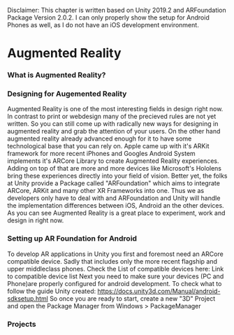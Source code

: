 Disclaimer: This chapter is written based on Unity 2019.2 and ARFoundation Package Version 2.0.2. I can only properly show the setup for Android Phones as well, as I do not have an iOS development environment.

# Augmented Reality
### What is Augmented Reality?
### Designing for Augemented Reality
Augmented Reality is one of the most interesting fields in design right now. In contrast to print or webdesign many of the precieved rules are not yet written. So you can still come up with radically new ways for designing in augmented reality and grab the attention of your users.
On the other hand augmented reality already advanced enough for it to have some technological base that you can rely on. Apple came up with it's ARKit framework for more recent iPhones and Googles Android System implements it's ARCore Library to create Augmented Reality experiences. Adding on top of that are more and more devices like Microsoft's Hololens bring these experiences directly into your field of vision.
Better yet, the folks at Unity provide a Package called "ARFoundation" which aims to integrate ARCore, ARKit and many other XR Frameworks into one. Thus we as developers only have to deal with and ARFoundation and Unity will handle the implementation differences between iOS, Android an the other devices.
As you can see Augmented Reality is a great place to experiment, work and design in right now.

### Setting up AR Foundation for Android
To develop AR applications in Unity you first and foremost need an ARCore compatible device. Sadly that includes only the more recent flagship and upper middleclass phones. Check the List of compatible devices here:
Link to compatible device list
Next you need to make sure your devices (PC and Phone)are properly configured for android development. To check what to follow the guide Unity created:
https://docs.unity3d.com/Manual/android-sdksetup.html
So once you are ready to start, create a new "3D" Project and open the Package Manager from Windows > PackageManager

### Projects
